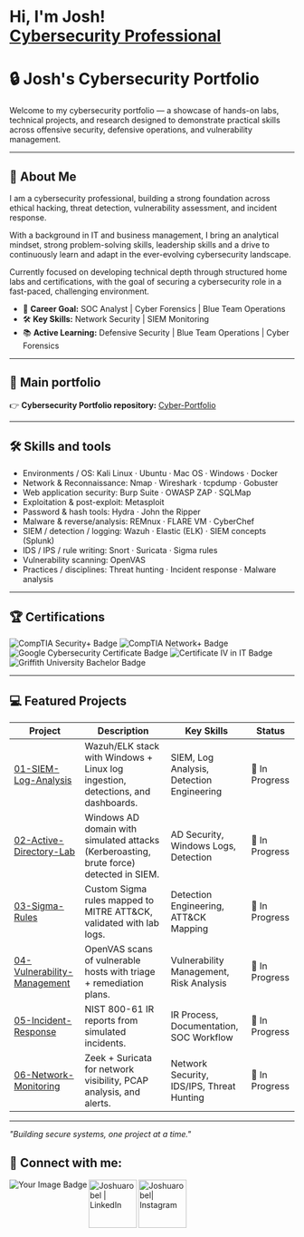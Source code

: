 <h1>Hi, I'm Josh! <br/><a href="https://www.linkedin.com/in/joshuarobel/">Cybersecurity Professional</a>

# 🔒 Josh's Cybersecurity Portfolio

Welcome to my cybersecurity portfolio — a showcase of hands-on labs, technical projects, and research designed to demonstrate practical skills across offensive security, defensive operations, and vulnerability management.

---

## 🧠 About Me
I am a cybersecurity professional, building a strong foundation across ethical hacking, threat detection, vulnerability assessment, and incident response.

With a background in IT and business management, I bring an analytical mindset, strong problem-solving skills, leadership skills and a drive to continuously learn and adapt in the ever-evolving cybersecurity landscape.

Currently focused on developing technical depth through structured home labs and certifications, with the goal of securing a cybersecurity role in a fast-paced, challenging environment.

- 🎯 **Career Goal:** SOC Analyst | Cyber Forensics | Blue Team Operations
- 🛠 **Key Skills:** Network Security | SIEM Monitoring
- 📚 **Active Learning:** Defensive Security | Blue Team Operations | Cyber Forensics

---

## 🔗 Main portfolio
👉 **Cybersecurity Portfolio repository:** [Cyber-Portfolio](https://github.com/JoshuaRobel/Cyber-Portfolio)

---

## 🛠 Skills and tools
- Environments / OS: Kali Linux · Ubuntu · Mac OS · Windows · Docker
- Network & Reconnaissance: Nmap · Wireshark · tcpdump · Gobuster
- Web application security: Burp Suite · OWASP ZAP · SQLMap
- Exploitation & post-exploit: Metasploit
- Password & hash tools: Hydra · John the Ripper
- Malware & reverse/analysis: REMnux · FLARE VM · CyberChef
- SIEM / detection / logging: Wazuh · Elastic (ELK) · SIEM concepts (Splunk)
- IDS / IPS / rule writing: Snort · Suricata · Sigma rules
- Vulnerability scanning: OpenVAS
- Practices / disciplines: Threat hunting · Incident response · Malware analysis

---

 ## 🏆 Certifications

<p align="left">
  <img src="https://img.shields.io/badge/CompTIA%20Security%2B-In%20Progress-red?logo=comptia&logoColor=white&style=for-the-badge" alt="CompTIA Security+ Badge"/>
  <img src="https://img.shields.io/badge/CompTIA%20Network%2B-Planned-blue?logo=comptia&logoColor=white&style=for-the-badge" alt="CompTIA Network+ Badge"/>
  <img src="https://img.shields.io/badge/Google%20Cybersecurity%20Certificate-Completed-brightgreen?logo=google&logoColor=white&style=for-the-badge" alt="Google Cybersecurity Certificate Badge"/>
  <img src="https://img.shields.io/badge/Certificate%20IV%20in%20IT-Completed-brightgreen?style=for-the-badge" alt="Certificate IV in IT Badge"/>
  <img src="https://img.shields.io/badge/Bachelor%20of%20Business%20(Griffith%20University)-Completed-brightgreen?logo=academia&logoColor=white&style=for-the-badge" alt="Griffith University Bachelor Badge"/>
</p>

---

## 💻 Featured Projects

| Project                                                      | Description                                                                             | Key Skills                                | Status         |
| ------------------------------------------------------------ | --------------------------------------------------------------------------------------- | ----------------------------------------- | -------------- |
| [01-SIEM-Log-Analysis](./01-SIEM-Log-Analysis)               | Wazuh/ELK stack with Windows + Linux log ingestion, detections, and dashboards.         | SIEM, Log Analysis, Detection Engineering | 🚧 In Progress |
| [02-Active-Directory-Lab](./02-Active-Directory-Lab)         | Windows AD domain with simulated attacks (Kerberoasting, brute force) detected in SIEM. | AD Security, Windows Logs, Detection      | 🚧 In Progress |
| [03-Sigma-Rules](./03-Sigma-Rules)                           | Custom Sigma rules mapped to MITRE ATT&CK, validated with lab logs.                     | Detection Engineering, ATT&CK Mapping     | 🚧 In Progress |
| [04-Vulnerability-Management](./04-Vulnerability-Management) | OpenVAS scans of vulnerable hosts with triage + remediation plans.                      | Vulnerability Management, Risk Analysis   | 🚧 In Progress |
| [05-Incident-Response](./05-Incident-Response)               | NIST 800-61 IR reports from simulated incidents.                                        | IR Process, Documentation, SOC Workflow   | 🚧 In Progress |
| [06-Network-Monitoring](./06-Network-Monitoring)             | Zeek + Suricata for network visibility, PCAP analysis, and alerts.                      | Network Security, IDS/IPS, Threat Hunting | 🚧 In Progress |




---

_"Building secure systems, one project at a time."_

<h2> 🤳 Connect with me:</h2>

[<img align="left" src="https://images.weserv.nl/?url=https://tryhackme-badges.s3.amazonaws.com/EasterBunnee.png&cb=1" alt="Your Image Badge" />][Github]
[<img align="left" alt="Joshuarobel | LinkedIn" width="85px" src="https://cdn.jsdelivr.net/npm/simple-icons@v3/icons/linkedin.svg" />][linkedin]
[<img align="left" alt="Joshuarobel| Instagram" width="85px" src="https://cdn.jsdelivr.net/npm/simple-icons@v3/icons/instagram.svg" />][instagram]

[Github]: https://tryhackme.com/p/EasterBunnee
[instagram]: https://www.instagram.com/joshuarobel/
[linkedin]: https://linkedin.com/in/joshuarobel

